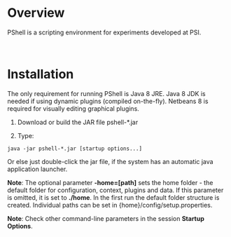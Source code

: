 # Overview

PShell is a scripting environment for experiments developed at PSI.

<br>


# Installation

The only requirement for running PShell is Java 8 JRE. 
Java 8 JDK is needed if using dynamic plugins (compiled on-the-fly). 
Netbeans 8 is required for visually editing graphical plugins.

 1. Download or build the JAR file pshell-*.jar

 2. Type:
 ```
 java -jar pshell-*.jar [startup options...]
 ```  
 
 Or else just  double-click the jar file, if the  system has an automatic java application launcher. 


 __Note__: The optional parameter  __-home=[path]__ sets the home folder - the default folder for configuration, 
context, plugins and data. If this parameter is omitted, it is set to __./home__. 
In the first run the default folder structure is created. Individual paths can be set in {home}/config/setup.properties.

 __Note__: Check other command-line parameters in the session __Startup Options__.



